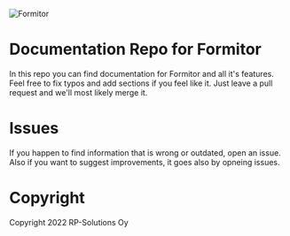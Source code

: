 ![Formitor](images/logo.jpg)

# Documentation Repo for Formitor

In this repo you can find documentation for Formitor and all it's features.
Feel free to fix typos and add sections if you feel like it. Just leave a pull request and we'll most likely merge it.

# Issues

If you happen to find information that is wrong or outdated, open an issue. Also if you want to suggest improvements, it goes also by opneing issues.

# Copyright

Copyright 2022 RP-Solutions Oy
